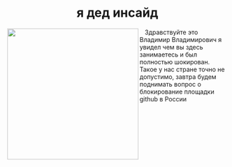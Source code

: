 <h1 align="center">я дед инсайд</h1>
<img align="left" width="300" src="https://user-images.githubusercontent.com/114580797/208918631-dc7daf0e-6aac-4918-845b-68144300cddf.gif">
<p>&nbsp&nbsp&nbspЗдравствуйте это Владимир Владимирович я увидел чем вы здесь занимаетесь и был полностью шокирован. Такое у нас стране точно не допустимо, завтра будем поднимать вопрос о блокирование площадки github в России</p>
